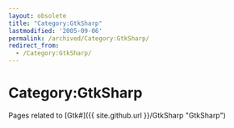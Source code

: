 ```yaml
---
layout: obsolete
title: "Category:GtkSharp"
lastmodified: '2005-09-06'
permalink: /archived/Category:GtkSharp/
redirect_from:
  - /Category:GtkSharp/
---
```


Category:GtkSharp
=================

Pages related to [Gtk\#]({{ site.github.url }}/GtkSharp "GtkSharp")

